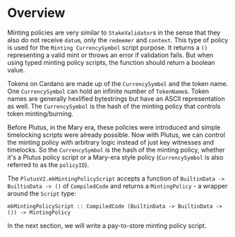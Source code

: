 # Overview

Minting policies are very similar to `StakeValidator`s in the sense that they also do not receive `datum`, only the `redeemer` and `context`. This type of policy is used for the `Minting CurrencySymbol` script purpose. It returns a `()` representing a valid mint or throws an error if validation fails. But when using typed minting policy scripts, the function should return a boolean value.

Tokens on Cardano are made up of the `CurrencySymbol` and the token name. One `CurrencySymbol` can hold an infinite number of `TokenName`s. Token names are generally hexlified bytestrings but have an ASCII representation as well. The `CurrencySymbol` is the hash of the minting policy that controls token minting/burning.

Before Plutus, in the Mary era, these policies were introduced and simple timelocking scripts were already possible. Now with Plutus, we can control the minting policy with arbitrary logic instead of just key witnesses and timelocks. So the `CurrencySymbol` is the hash of the minting policy, whether it's a Plutus policy script or a Mary-era style policy (`CurrencySymbol` is also referred to as the `policyID`).

The `PlutusV2.mkMintingPolicyScript` accepts a function of `BuiltinData -> BuiltinData -> ()` of `CompiledCode` and returns a `MintingPolicy` - a wrapper around the `Script` type:

`mkMintingPolicyScript :: CompiledCode (BuiltinData -> BuiltinData -> ()) -> MintingPolicy`

In the next section, we will write a pay-to-store minting policy script.

###
